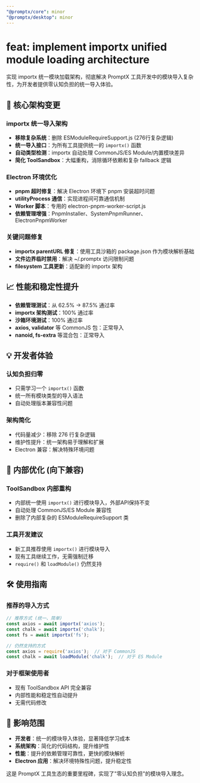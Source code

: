 ```yaml
---
"@promptx/core": minor
"@promptx/desktop": minor  
---
```


# feat: implement importx unified module loading architecture

实现 importx 统一模块加载架构，彻底解决 PromptX 工具开发中的模块导入复杂性，为开发者提供零认知负担的统一导入体验。

## 🚀 核心架构变更

### importx 统一导入架构
- **移除复杂系统**：删除 ESModuleRequireSupport.js (276行复杂逻辑)
- **统一导入接口**：为所有工具提供统一的 `importx()` 函数
- **自动类型检测**：importx 自动处理 CommonJS/ES Module/内置模块差异
- **简化 ToolSandbox**：大幅重构，消除循环依赖和复杂 fallback 逻辑

### Electron 环境优化
- **pnpm 超时修复**：解决 Electron 环境下 pnpm 安装超时问题
- **utilityProcess 通信**：实现进程间可靠通信机制
- **Worker 脚本**：专用的 electron-pnpm-worker-script.js
- **依赖管理增强**：PnpmInstaller、SystemPnpmRunner、ElectronPnpmWorker

### 关键问题修复
- **importx parentURL 修复**：使用工具沙箱的 package.json 作为模块解析基础
- **文件边界临时禁用**：解决 ~/.promptx 访问限制问题
- **filesystem 工具更新**：适配新的 importx 架构

## 📈 性能和稳定性提升

- **依赖管理测试**：从 62.5% → 87.5% 通过率
- **importx 架构测试**：100% 通过率
- **沙箱环境测试**：100% 通过率
- **axios, validator** 等 CommonJS 包：正常导入
- **nanoid, fs-extra** 等混合包：正常导入

## 💡 开发者体验

### 认知负担归零
- 只需学习一个 `importx()` 函数
- 统一所有模块类型的导入语法
- 自动处理版本兼容性问题

### 架构简化
- 代码量减少：移除 276 行复杂逻辑
- 维护性提升：统一架构易于理解和扩展
- Electron 兼容：解决特殊环境问题

## 🔄 内部优化 (向下兼容)

### ToolSandbox 内部重构
- 内部统一使用 `importx()` 进行模块导入，外部API保持不变
- 自动处理 CommonJS/ES Module 兼容性
- 删除了内部复杂的 ESModuleRequireSupport 类

### 工具开发建议
- 新工具推荐使用 `importx()` 进行模块导入
- 现有工具继续工作，无需强制迁移
- `require()` 和 `loadModule()` 仍然支持

## 🛠️ 使用指南

### 推荐的导入方式
```javascript
// 推荐方式 (统一、简单)
const axios = await importx('axios');
const chalk = await importx('chalk');
const fs = await importx('fs');

// 仍然支持的方式
const axios = require('axios');  // 对于 CommonJS
const chalk = await loadModule('chalk');  // 对于 ES Module
```

### 对于框架使用者
- 现有 ToolSandbox API 完全兼容
- 内部性能和稳定性自动提升
- 无需代码修改

## 🎯 影响范围

- **开发者**：统一的模块导入体验，显著降低学习成本
- **系统架构**：简化的代码结构，提升维护性
- **性能**：提升的依赖管理可靠性，更快的模块解析
- **Electron 应用**：解决环境特殊性问题，提升稳定性

这是 PromptX 工具生态的重要里程碑，实现了"零认知负担"的模块导入理念。